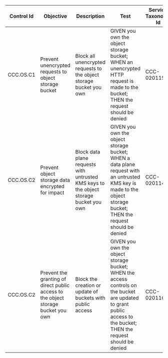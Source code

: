 | Control Id | Objective | Description | Test | Service Taxonomy Id | NIST CSF | MITRE ATT&CK Mitigations | Threats |
|------------|-----------|-------------|------|---------------------|---------|--------------------------|---------|
| CCC.OS.C1  | Prevent unencrypted requests to object storage bucket | Block all unencrypted requests to the object storage bucket you own | GIVEN you own the object storage bucket; WHEN an unencrypted HTTP request is made to the bucket; THEN the request should be denied | CCC-020115 | Protect | [M1041](https://attack.mitre.org/mitigations/M1041) | CCC.OS.T1 |
| CCC.OS.C2  | Prevent object storage data encrypted for impact | Block data plane requests with untrusted KMS keys to the object storage bucket you own | GIVEN you own the object storage bucket; WHEN a data plane request with an untrusted KMS key is made to the object storage bucket; THEN the request should be denied | CCC-020114 | Protect | None | CCC.OS.T2 |
| CCC.OS.C2  | Prevent the granting of direct public access to the object storage bucket you own | Block the creation or update of buckets with public access | GIVEN you own the object storage bucket; WHEN the access controls on the bucket are updated to grant public access to the bucket; THEN the request should be denied | CCC-020116 | Protect | [M1022](https://attack.mitre.org/mitigations/M1022/)| CCC.OS.T3 |